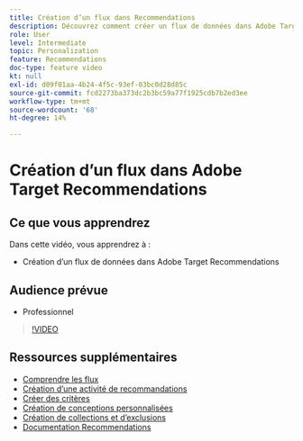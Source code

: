 ```yaml
---
title: Création d’un flux dans Recommendations
description: Découvrez comment créer un flux de données dans Adobe Target Recommendations
role: User
level: Intermediate
topic: Personalization
feature: Recommendations
doc-type: feature video
kt: null
exl-id: d09f01aa-4b24-4f5c-93ef-03bc0d28d85c
source-git-commit: fcd2273ba373dc2b3bc59a77f1925cdb7b2ed3ee
workflow-type: tm+mt
source-wordcount: '68'
ht-degree: 14%

---
```


# Création d’un flux dans Adobe Target Recommendations

## Ce que vous apprendrez

Dans cette vidéo, vous apprendrez à :

* Création d’un flux de données dans Adobe Target Recommendations

## Audience prévue

* Professionnel

>[!VIDEO](https://video.tv.adobe.com/v/27696?quality=12)

## Ressources supplémentaires

* [Comprendre les flux](understanding-feeds.md)
* [Création d’une activité de recommandations](create-a-recommendations-activity.md)
* [Créer des critères](create-criteria.md)
* [Création de conceptions personnalisées](create-custom-designs.md)
* [Création de collections et d’exclusions](create-collections-and-exclusions.md)
* [Documentation Recommendations](https://experienceleague.adobe.com/docs/target/using/recommendations/recommendations.html?lang=fr)
